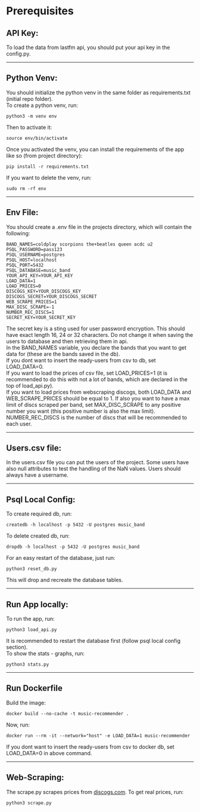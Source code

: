 # Prerequisites

## API Key:
To load the data from lastfm api, you should put your api key in the config.py.

---
## Python Venv:
You should initialize the python venv in the same folder as requirements.txt (initial repo folder).<br>To create a python venv, run:
```
python3 -m venv env
```
Then to activate it:
```
source env/bin/activate
```
Once you activated the venv, you can install the requirements of the app like so (from project directory):
```
pip install -r requirements.txt
```
If you want to delete the venv, run:
```
sudo rm -rf env
```
---
## Env File:
You should create a .env file in the projects directory, which will contain the following:
```
BAND_NAMES=coldplay scorpions the+beatles queen acdc u2
PSQL_PASSWORD=pass123
PSQL_USERNAME=postgres
PSQL_HOST=localhost
PSQL_PORT=5432
PSQL_DATABASE=music_band
YOUR_API_KEY=YOUR_API_KEY
LOAD_DATA=1
LOAD_PRICES=0
DISCOGS_KEY=YOUR_DISCOGS_KEY
DISCOGS_SECRET=YOUR_DISCOGS_SECRET
WEB_SCRAPE_PRICES=1
MAX_DISC_SCRAPE=-1
NUMBER_REC_DISCS=1
SECRET_KEY=YOUR_SECRET_KEY
```
The secret key is a sting used for user password encryption. This should have exact length 16, 24 or 32 characters. Do not change it when saving the users to database and then retrieving them in api.
<br>
In the BAND_NAMES variable, you declare the bands that you want to get data for (these are the bands saved in the db).
<br>
If you dont want to insert the ready-users from csv to db, set LOAD_DATA=0.
<br>
If you want to load the prices of csv file, set LOAD_PRICES=1 (it is recommended to do this with not a lot of bands, which are declared in the top of load_api.py).
<br>
If you want to load prices from webscraping discogs, both LOAD_DATA and WEB_SCRAPE_PRICES should be equal to 1. If also you want to have a max limit of discs scraped per band, set MAX_DISC_SCRAPE to any positive number you want (this positive number is also the max limit).
<br>
NUMBER_REC_DISCS is the number of discs that will be recommended to each user.

---
## Users.csv file:
In the users.csv file you can put the users of the project. Some users have also null attributes to test the handling of the NaN values. Users should always have a username.

---
## Psql Local Config:
To create required db, run:
```
createdb -h localhost -p 5432 -U postgres music_band
```
To delete created db, run:
```
dropdb -h localhost -p 5432 -U postgres music_band
```
For an easy restart of the database, just run:
```
python3 reset_db.py
```
This will drop and recreate the database tables.

---
## Run App locally:
To run the app, run:
```
python3 load_api.py
```
It is recommended to restart the database first (follow psql local config section).
<br>
To show the stats - graphs, run:

```
python3 stats.py
```

---
## Run Dockerfile
Build the image:
```
docker build --no-cache -t music-recommender .
```
Now, run:
```
docker run --rm -it --network="host" -e LOAD_DATA=1 music-recommender
```
If you dont want to insert the ready-users from csv to docker db, set LOAD_DATA=0 in above command.

---
## Web-Scraping:

The scrape.py scrapes prices from [discogs.com](https://www.discogs.com/). To get real prices, run:
```
python3 scrape.py
```